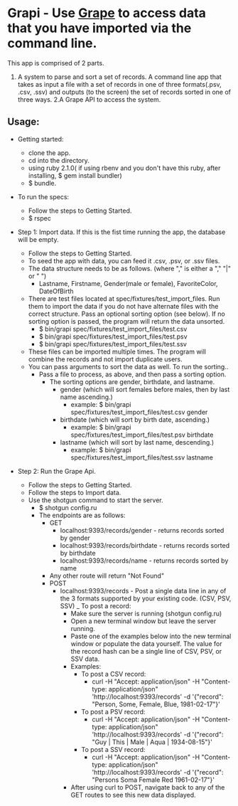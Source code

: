 Grapi - Use [Grape](https://github.com/intridea/grape) to access data that you have imported via the command line.
================================
This app is comprised of 2 parts.
1. A system to parse and sort a set of records. A command line app that takes as input a file with a set of records in one of three formats(.psv, .csv, .ssv) and outputs (to the screen) the set of records sorted in one of three ways.
2.A Grape API to access the system.

Usage:
------
- Getting started:
  + clone the app.
  + cd into the directory.
  + using ruby 2.1.0( if using rbenv and you don't have this ruby, after installing, $ gem install bundler)
  + $ bundle.

- To run the specs:
  + Follow the steps to Getting Started.
  + $ rspec

- Step 1: Import data. If this is the fist time running the app, the database will be empty.
  + Follow the steps to Getting Started.
  + To seed the app with data, you can feed it .csv, .psv, or .ssv files.
  + The data structure needs to be as follows. (where "," is either a "," "|" or " ")
    - Lastname, Firstname, Gender(male or female), FavoriteColor, DateOfBirth
  + There are test files located at spec/fixtures/test_import_files.  Run them to import the data if you do not have alternate files with the correct structure. Pass an optional sorting option (see below).  If no sorting option is passed, the program will return the data unsorted.
    - $ bin/grapi spec/fixtures/test_import_files/test.csv
    - $ bin/grapi spec/fixtures/test_import_files/test.psv
    - $ bin/grapi spec/fixtures/test_import_files/test.ssv
  + These files can be imported multiple times.  The program will combine the records and not import duplicate users.
  + You can pass arguments to sort the data as well.  To run the sorting..
    - Pass a file to process, as above, and then pass a sorting option.
      + The sorting options are gender, birthdate, and lastname.
        - gender (which will sort females before males, then by last name ascending.)
          + example: $ bin/grapi spec/fixtures/test_import_files/test.csv gender
        - birthdate (which will sort by birth date, ascending.)
          + example: $ bin/grapi spec/fixtures/test_import_files/test.psv birthdate
        - lastname (which will sort by last name, descending.)
          + example: $ bin/grapi spec/fixtures/test_import_files/test.ssv lastname

- Step 2: Run the Grape Api.
  + Follow the steps to Getting Started.
  + Follow the steps to Import data.
  + Use the shotgun command to start the server.
    - $ shotgun config.ru
    - The endpoints are as follows:
      + GET
        - localhost:9393/records/gender - returns records sorted by gender
        - localhost:9393/records/birthdate - returns records sorted by birthdate
        - localhost:9393/records/name - returns records sorted by name
      - Any other route will return "Not Found"
      + POST
        - localhost:9393/records - Post a single data line in any of the 3 formats supported by your existing code. (CSV, PSV, SSV)
        _ To post a record:
          + Make sure the server is running (shotgun config.ru)
          + Open a new terminal window but leave the server running.
          + Paste one of the examples below into the new terminal window or populate the data yourself.  The value for the record hash can be a single line of CSV, PSV, or SSV data.
          + Examples:
            - To post a CSV record:
              + curl  -H "Accept: application/json" -H "Content-type: application/json" 'http://localhost:9393/records' -d '{"record": "Person, Some, Female, Blue, 1981-02-17"}'
            - To post a PSV record:
              + curl  -H "Accept: application/json" -H "Content-type: application/json" 'http://localhost:9393/records' -d '{"record": "Guy | This | Male | Aqua | 1934-08-15"}'
            - To post a SSV record:
              + curl  -H "Accept: application/json" -H "Content-type: application/json" 'http://localhost:9393/records' -d '{"record": "Persons Soma Female Red 1961-02-17"}'
          + After using curl to POST, navigate back to any of the GET routes to see this new data displayed.
